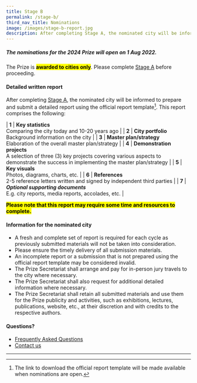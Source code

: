 ```yaml
---
title: Stage B
permalink: /stage-b/
third_nav_title: Nominations
image: /images/stage-b-report.jpg
description: After completing Stage A, the nominated city will be informed to prepare and submit a detailed report using the official report template.
---
```


##### The nominations for the 2024 Prize will open on 1 Aug 2022. 

The Prize is **<mark>awarded to cities only</mark>**. Please complete [Stage A](/stage-a) before proceeding.

#### **Detailed written report**

After completing [Stage A](/stage-a), the nominated city will be informed to prepare and submit a detailed report using the official report template[^1]. This report comprises the following: 

| **1** | **Key statistics** <br> Comparing the city today and 10-20 years ago |
| **2** | **City portfolio** <br> Background information on the city |
| **3** | **Master plan/strategy** <br> Elaboration of the overall master plan/strategy |
| **4** | **Demonstration projects** <br> A selection of three (3) key projects covering various aspects to demonstrate the success in implementing the master plan/strategy |
| **5** | **Key visuals** <br> Photos, diagrams, charts, etc. |
| **6** | **References** <br> 2-5 reference letters written and signed by independent third parties |
| **7** | ***Optional supporting documents*** <br> E.g. city reports, media reports, accolades, etc. |

**<mark>Please note that this report may require some time and resources to complete.</mark>** 

#### **Information for the nominated city**

- A fresh and complete set of report is required for each cycle as previously submitted materials will not be taken into consideration. 
- Please ensure the timely delivery of all submission materials. 
- An incomplete report or a submission that is not prepared using the official report template may be considered invalid. 
- The Prize Secretariat shall arrange and pay for in-person jury travels to the city where necessary. 
- The Prize Secretariat shall also request for additional detailed information where necessary. 
- The Prize Secretariat shall retain all submitted materials and use them for the Prize publicity and activities, such as exhibitions, lectures, publications, website, etc., at their discretion and with credits to the respective authors. 

#### **Questions?**

- [Frequently Asked Questions](/faq/) 
- [Contact us](/feedback/)

---

[^1]: The link to download the official report template will be made available when nominations are open. 
